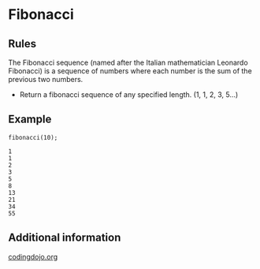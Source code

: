 # Fibonacci

## Rules

The Fibonacci sequence (named after the Italian mathematician Leonardo Fibonacci) is a sequence of numbers where each number is the sum of the previous two numbers.

- Return a fibonacci sequence of any specified length. (1, 1, 2, 3, 5…)

## Example

```
fibonacci(10);

1
1
2
3
5
8
13
21
34
55
```

## Additional information

[codingdojo.org](http://codingdojo.org/cgi-bin/index.pl?KataFizzBuzz)
